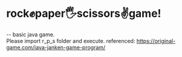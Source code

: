 # rock✊paper🖐scissors✌game!  
--
basic java game.  
Please import r_p_s folder and execute.
referenced: https://original-game.com/java-janken-game-program/

